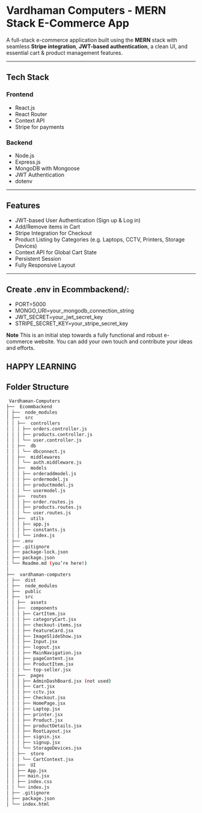 #  Vardhaman Computers - MERN Stack E-Commerce App

A full-stack e-commerce application built using the **MERN** stack with seamless **Stripe integration**, **JWT-based authentication**, a clean UI, and essential cart & product management features.

---

##  Tech Stack

###  Frontend
- React.js
- React Router
- Context API
- Stripe for payments

###  Backend
- Node.js
- Express.js
- MongoDB with Mongoose
- JWT Authentication
- dotenv

---

##  Features

-  JWT-based User Authentication (Sign up & Log in)
-  Add/Remove items in Cart
-  Stripe Integration for Checkout
-  Product Listing by Categories (e.g. Laptops, CCTV, Printers, Storage Devices)
-  Context API for Global Cart State
-  Persistent Session
-  Fully Responsive Layout

---

## Create .env in Ecommbackend/:
- PORT=5000
- MONGO_URI=your_mongodb_connection_string
- JWT_SECRET=your_jwt_secret_key
- STRIPE_SECRET_KEY=your_stripe_secret_key

 **Note**
This is an initial step towards a fully functional and robust e-commerce website. You can add your own touch and contribute your ideas and efforts.

## HAPPY LEARNING 


##  Folder Structure

```bash
 Vardhaman-Computers
├──  Ecommbackend
│ ├──  node_modules
│ ├──  src
│ │ ├──  controllers
│ │ │ ├── orders.controller.js
│ │ │ ├── products.controller.js
│ │ │ └── user.controller.js
│ │ ├──  db
│ │ │ └── dbconnect.js
│ │ ├──  middlewares
│ │ │ └── auth.middleware.js
│ │ ├──  models
│ │ │ ├── orderaddmodel.js
│ │ │ ├── ordermodel.js
│ │ │ ├── productmodel.js
│ │ │ └── usermodel.js
│ │ ├──  routes
│ │ │ ├── order.routes.js
│ │ │ ├── products.routes.js
│ │ │ └── user.routes.js
│ │ ├──  utils
│ │ │ ├── app.js
│ │ │ ├── constants.js
│ │ │ └── index.js
│ ├── .env
│ ├── .gitignore
│ ├── package-lock.json
│ ├── package.json
│ └── Readme.md (you’re here!)
│
├──  vardhaman-computers
│ ├──  dist
│ ├──  node_modules
│ ├──  public
│ ├──  src
│ │ ├──  assets
│ │ ├──  components
│ │ │ ├── CartItem.jsx
│ │ │ ├── categoryCart.jsx
│ │ │ ├── checkout-items.jsx
│ │ │ ├── FeatureCard.jsx
│ │ │ ├── ImageSlideShow.jsx
│ │ │ ├── Input.jsx
│ │ │ ├── logout.jsx
│ │ │ ├── MainNavigation.jsx
│ │ │ ├── pageContent.jsx
│ │ │ ├── ProductItem.jsx
│ │ │ └── top-seller.jsx
│ │ ├──  pages
│ │ │ ├── AdminDashBoard.jsx (not used)
│ │ │ ├── Cart.jsx
│ │ │ ├── cctv.jsx
│ │ │ ├── Checkout.jsx
│ │ │ ├── HomePage.jsx
│ │ │ ├── Laptop.jsx
│ │ │ ├── printer.jsx
│ │ │ ├── Product.jsx
│ │ │ ├── productDetails.jsx
│ │ │ ├── RootLayout.jsx
│ │ │ ├── signin.jsx
│ │ │ ├── signup.jsx
│ │ │ └── StorageDevices.jsx
│ │ ├──  store
│ │ │ └── CartContext.jsx
│ │ ├──  UI 
│ │ ├── App.jsx
│ │ ├── main.jsx
│ │ ├── index.css
│ │ └── index.js
│ ├── .gitignore
│ ├── package.json
│ └── index.html






